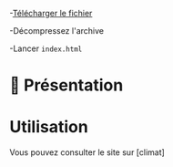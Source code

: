 -[Télécharger le fichier ](https://github.com/Emilien-B/Projet-d-arts-en-cours-/archive/refs/heads/main.zip)

-Décompressez l'archive

-Lancer `index.html`

# 📖 Présentation


# Utilisation

Vous pouvez consulter le site sur [climat]
